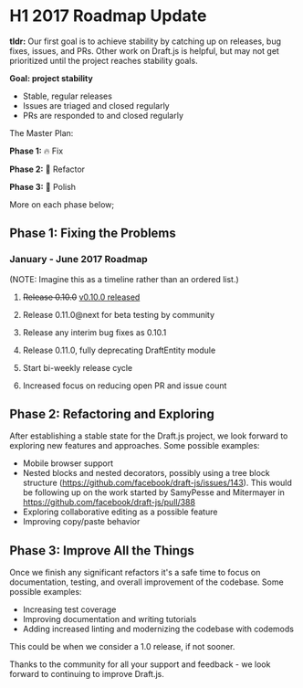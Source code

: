 # H1 2017 Roadmap Update

**tldr:** Our first goal is to achieve stability by catching up on releases, bug fixes, issues, and PRs. Other work on Draft.js is helpful, but may not get prioritized until the project reaches stability goals.

**Goal: project stability**

* Stable, regular releases
* Issues are triaged and closed regularly
* PRs are responded to and closed regularly

The Master Plan:

**Phase 1:** 🔥 Fix

**Phase 2:** 🔧  Refactor

**Phase 3:** 💅  Polish

More on each phase below;

## Phase 1: Fixing the Problems

### January - June 2017 Roadmap

(NOTE: Imagine this as a timeline rather than an ordered list.)
1. ~~Release 0.10.0~~ [v0.10.0 released](https://github.com/facebook/draft-js/releases/tag/v0.10.0)

2. Release 0.11.0@next for beta testing by community

3. Release any interim bug fixes as 0.10.1

4. Release 0.11.0, fully deprecating DraftEntity module

5. Start bi-weekly release cycle

6. Increased focus on reducing open PR and issue count


## Phase 2: Refactoring and Exploring

After establishing a stable state for the Draft.js project, we look forward to exploring new features and approaches. Some possible examples:

* Mobile browser support
* Nested blocks and nested decorators, possibly using a tree block structure (https://github.com/facebook/draft-js/issues/143). This would be following up on the work started by SamyPesse and Mitermayer in https://github.com/facebook/draft-js/pull/388
* Exploring collaborative editing as a possible feature
* Improving copy/paste behavior

## Phase 3: Improve All the Things

Once we finish any significant refactors it's a safe time to focus on documentation, testing, and overall improvement of the codebase. Some possible examples:

* Increasing test coverage
* Improving documentation and writing tutorials
* Adding increased linting and modernizing the codebase with codemods

This could be when we consider a 1.0 release, if not sooner.

Thanks to the community for all your support and feedback - we look forward to
continuing to improve Draft.js.
